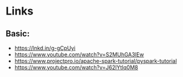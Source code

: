 # Links

## Basic:
- https://lnkd.in/g-gCpUyi
- https://www.youtube.com/watch?v=S2MUhGA3lEw
- https://www.projectpro.io/apache-spark-tutorial/pyspark-tutorial
- https://www.youtube.com/watch?v=J62lYtIq0M8